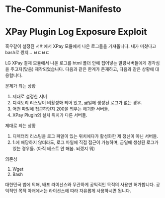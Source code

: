# The-Communist-Manifesto
# XPay Plugin Log Exposure Exploit
흑우같이 설정된 서버에서 XPay 모듈에서 나온 로그들을 가져옵니다. 내가 미쳤다고 bash로 짰지... ㅂㄷㅂㄷ

LG XPay 결제 모듈에서 나온 로그를 html 폴더 안에 집어넣는 말랑서버들에게 경각심을 주고자(맞음) 제작되었습니다. 다음과 같은 한계가 존재하고, 다음과 같은 상황에 대응합니다. 

문제가 되는 상황
1. 제대로 설정한 서버
2. 디렉토리 리스팅이 비활성화 되어 있고, 금일에 생성된 로그가 없는 경우. 
3. 어떤 파일에 접근하던지 200을 띄우는 해괴한 서버들. 
4. XPay Plugin의 설치 위치가 다른 서버들. 

제대로 되는 상황
1. 디렉터리 리스팅을 로그 파일이 있는 위치에다가 활성화한 제 정신이 아닌 서버들. 
2. 1.에 해당하지 않더라도, 로그 파일에 직접 접근이 가능하며, 금일에 생성된 로그가 있는 경우들. (아직 테스트 안 해봄. 되겠지 뭐)

의존성
1. Wget
2. Bash

대한민국 법에 의해, 배포 라이선스와 무관하게 공익적인 목적의 사용만 허가합니다. 공익적인 목적 아래에서는 라이선스에 따라 자유롭게 사용하시면 됩니다. 
